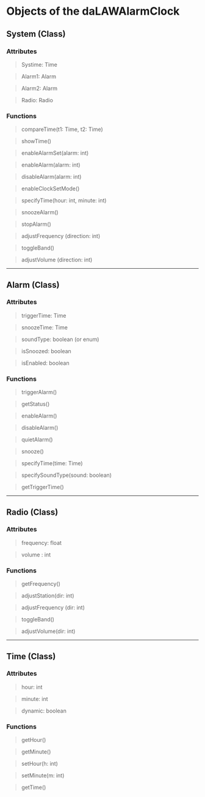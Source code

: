# Objects of the daLAWAlarmClock

## System (Class)

### Attributes
> Systime: Time

> Alarm1: Alarm

> Alarm2: Alarm

> Radio: Radio  

### Functions
> compareTime(t1: Time, t2: Time)

> showTime()

> enableAlarmSet(alarm: int)

> enableAlarm(alarm: int)

> disableAlarm(alarm: int)

> enableClockSetMode()

> specifyTime(hour: int, minute: int)

> snoozeAlarm()

> stopAlarm()

> adjustFrequency (direction: int)

> toggleBand()

> adjustVolume (direction: int)

---------------------
## Alarm (Class)

### Attributes
> triggerTime: Time

> snoozeTime: Time

> soundType: boolean (or enum)

> isSnoozed: boolean

> isEnabled: boolean

### Functions
> triggerAlarm()

> getStatus()

> enableAlarm()

> disableAlarm()

> quietAlarm()

> snooze()

> specifyTime(time: Time)

> specifySoundType(sound: boolean)

> getTriggerTime()

---------------
## Radio (Class)

### Attributes

> frequency: float

> volume : int

> 


### Functions
> getFrequency()

> adjustStation(dir: int)

> adjustFrequency (dir: int)

> toggleBand()

> adjustVolume(dir: int)

----------------
## Time (Class)

### Attributes

> hour: int

> minute: int

> dynamic: boolean

### Functions

> getHour()

> getMinute()

> setHour(h: int)

> setMinute(m: int)

> getTime()
